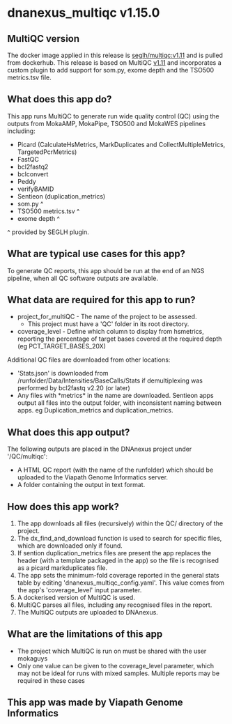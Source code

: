 # dnanexus_multiqc v1.15.0
## MultiQC version
The docker image applied in this release is [seglh/multiqc:v1.11](https://github.com/moka-guys/multiqc_plugins)  and is pulled from dockerhub.
This release is based on MultiQC [v1.11](https://github.com/ewels/MultiQC/) and incorporates a custom plugin to add support for som.py, exome depth and the TSO500 metrics.tsv file.

## What does this app do?
This app runs MultiQC to generate run wide quality control (QC) using the outputs from MokaAMP, MokaPipe, TSO500 and MokaWES 
pipelines including:
* Picard (CalculateHsMetrics, MarkDuplicates and CollectMultipleMetrics, TargetedPcrMetrics)
* FastQC 
* bcl2fastq2
* bclconvert
* Peddy
* verifyBAMID
* Sentieon (duplication_metrics)
* som.py ^
* TSO500 metrics.tsv ^
* exome depth ^

^ provided by SEGLH plugin.

## What are typical use cases for this app?
To generate QC reports, this app should be run at the end of an NGS pipeline, when all QC software outputs are available.

## What data are required for this app to run?
* project_for_multiQC - The name of the project to be assessed.
  * This project must have a 'QC' folder in its root directory.
* coverage_level - Define which column to display from hsmetrics, reporting the percentage of target bases covered at 
the required depth (eg PCT_TARGET_BASES_20X)

Additional QC files are downloaded from other locations:
* 'Stats.json' is downloaded from  /runfolder/Data/Intensities/BaseCalls/Stats if demultiplexing was performed by 
bcl2fastq v2.20 (or later) 
* Any files with \*metrics\* in the name are downloaded. Sentieon apps output all files into the output folder, with 
inconsistent naming between apps. eg Duplication_metrics and duplication_metrics. 

## What does this app output?
The following outputs are placed in the DNAnexus project under '/QC/multiqc':
* A HTML QC report (with the name of the runfolder) which should be uploaded to the Viapath Genome Informatics server.
* A folder containing the output in text format.

## How does this app work?
1. The app downloads all files (recursively) within the QC/ directory of the project. 
2. The dx_find_and_download function is used to search for specific files, which are downloaded only if found.
3. If sention duplication_metrics files are present the app replaces the header (with a template packaged in the app) 
so the file is recognised as a picard markduplicates file.
4. The app sets the minimum-fold coverage reported in the general stats table by editing 
'dnanexus_multiqc_config.yaml'. This value comes from the app's 'coverage_level' input parameter.
5. A dockerised version of MultiQC is used. 
6. MultiQC parses all files, including any recognised files in the report.
7. The MultiQC outputs are uploaded to DNAnexus.

## What are the limitations of this app
* The project which MultiQC is run on must be shared with the user mokaguys
* Only one value can be given to the coverage_level parameter, which may not be ideal for runs with mixed samples. 
Multiple reports may be required in these cases


## This app was made by Viapath Genome Informatics